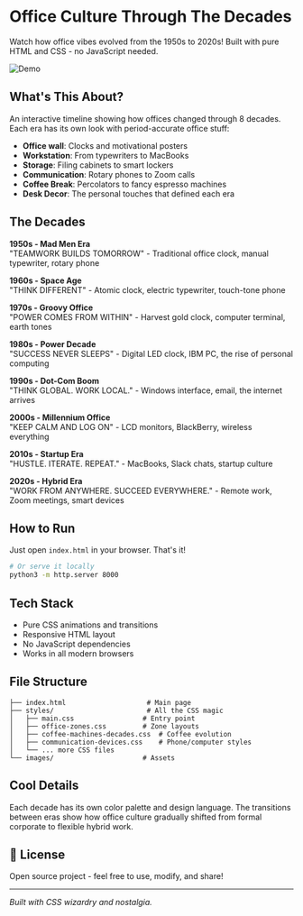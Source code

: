 # Office Culture Through The Decades

Watch how office vibes evolved from the 1950s to 2020s! Built with pure HTML and CSS - no JavaScript needed.

![Demo](images/office-decades.gif)

## What's This About?

An interactive timeline showing how offices changed through 8 decades. Each era has its own look with period-accurate office stuff:

- **Office wall**: Clocks and motivational posters
- **Workstation**: From typewriters to MacBooks  
- **Storage**: Filing cabinets to smart lockers
- **Communication**: Rotary phones to Zoom calls
- **Coffee Break**: Percolators to fancy espresso machines
- **Desk Decor**: The personal touches that defined each era

## The Decades

**1950s - Mad Men Era**  
"TEAMWORK BUILDS TOMORROW" - Traditional office clock, manual typewriter, rotary phone

**1960s - Space Age**  
"THINK DIFFERENT" - Atomic clock, electric typewriter, touch-tone phone

**1970s - Groovy Office**  
"POWER COMES FROM WITHIN" - Harvest gold clock, computer terminal, earth tones

**1980s - Power Decade**  
"SUCCESS NEVER SLEEPS" - Digital LED clock, IBM PC, the rise of personal computing

**1990s - Dot-Com Boom**  
"THINK GLOBAL. WORK LOCAL." - Windows interface, email, the internet arrives

**2000s - Millennium Office**  
"KEEP CALM AND LOG ON" - LCD monitors, BlackBerry, wireless everything

**2010s - Startup Era**  
"HUSTLE. ITERATE. REPEAT." - MacBooks, Slack chats, startup culture

**2020s - Hybrid Era**  
"WORK FROM ANYWHERE. SUCCEED EVERYWHERE." - Remote work, Zoom meetings, smart devices

## How to Run

Just open `index.html` in your browser. That's it!

```bash
# Or serve it locally
python3 -m http.server 8000
```

## Tech Stack

- Pure CSS animations and transitions
- Responsive HTML layout
- No JavaScript dependencies
- Works in all modern browsers

## File Structure

```
├── index.html                    # Main page
├── styles/                       # All the CSS magic
│   ├── main.css                 # Entry point
│   ├── office-zones.css         # Zone layouts
│   ├── coffee-machines-decades.css  # Coffee evolution
│   ├── communication-devices.css    # Phone/computer styles
│   └── ... more CSS files
└── images/                      # Assets
```

## Cool Details

Each decade has its own color palette and design language. The transitions between eras show how office culture gradually shifted from formal corporate to flexible hybrid work.

## 📜 License

Open source project - feel free to use, modify, and share!


---

*Built with CSS wizardry and nostalgia.* 